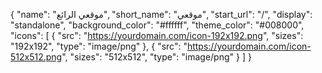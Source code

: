 {
  "name": "موقعي الرائع",
  "short_name": "موقعي",
  "start_url": "/",
  "display": "standalone",
  "background_color": "#ffffff",
  "theme_color": "#008000",
  "icons": [
    {
      "src": "https://yourdomain.com/icon-192x192.png",
      "sizes": "192x192",
      "type": "image/png"
    },
    {
      "src": "https://yourdomain.com/icon-512x512.png",
      "sizes": "512x512",
      "type": "image/png"
    }
  ]
}
